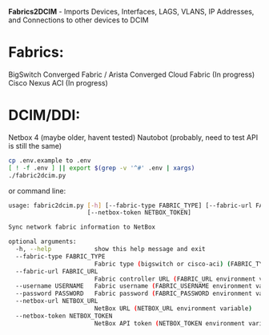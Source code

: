 **Fabrics2DCIM** - Imports Devices, Interfaces, LAGS, VLANS, IP Addresses, and Connections to other devices to DCIM

# Fabrics:

BigSwitch Converged Fabric / Arista Converged Cloud Fabric (In progress)
Cisco Nexus ACI  (In progress)

# DCIM/DDI:

Netbox 4 (maybe older, havent tested)
Nautobot (probably, need to test API is still the same)



```bash
cp .env.example to .env
[ ! -f .env ] || export $(grep -v '^#' .env | xargs)
./fabric2dcim.py
```

or command line:

```bash
usage: fabric2dcim.py [-h] [--fabric-type FABRIC_TYPE] [--fabric-url FABRIC_URL] [--username USERNAME] [--password PASSWORD] [--netbox-url NETBOX_URL]
                      [--netbox-token NETBOX_TOKEN]

Sync network fabric information to NetBox

optional arguments:
  -h, --help            show this help message and exit
  --fabric-type FABRIC_TYPE
                        Fabric type (bigswitch or cisco-aci) (FABRIC_TYPE environment variable)
  --fabric-url FABRIC_URL
                        Fabric controller URL (FABRIC_URL environment variable)
  --username USERNAME   Fabric username (FABRIC_USERNAME environment variable)
  --password PASSWORD   Fabric password (FABRIC_PASSWORD environment variable)
  --netbox-url NETBOX_URL
                        NetBox URL (NETBOX_URL environment variable)
  --netbox-token NETBOX_TOKEN
                        NetBox API token (NETBOX_TOKEN environment variable)

```
